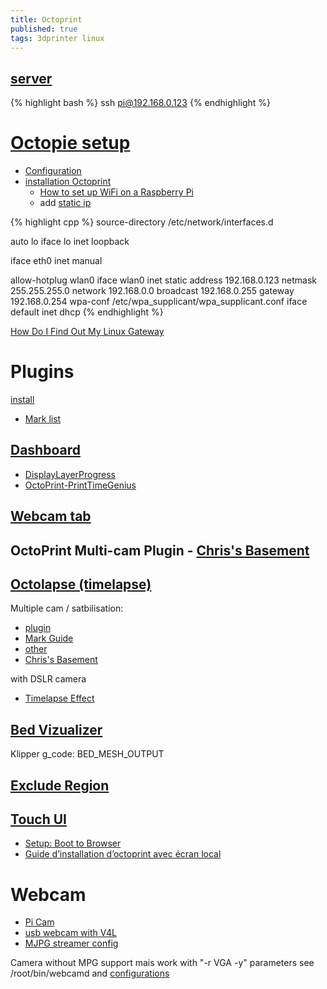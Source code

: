 ```yaml
---
title: Octoprint
published: true
tags: 3dprinter linux
---
```

## [server](http://192.168.0.123/)

{% highlight bash %}
ssh pi@192.168.0.123
{% endhighlight %}

# [Octopie setup](http://octoprint.org/)

- [Configuration](http://octoprint.org/download/)
- [installation Octoprint](http://www.dagomaniack.fr/2017/01/20/installation-doctoprint-pour-une-discoeasy-200/)
	-  [How to set up WiFi on a Raspberry Pi](https://www.maketecheasier.com/setup-wifi-on-raspberry-pi/)
	- add [static ip](https://serverfault.com/questions/335994/creating-a-static-ip-with-wlan0#335997)
    
{% highlight cpp %}
source-directory /etc/network/interfaces.d

auto lo
iface lo inet loopback

iface eth0 inet manual

allow-hotplug wlan0
iface wlan0 inet static
  address 192.168.0.123
  netmask 255.255.255.0
  network 192.168.0.0
  broadcast 192.168.0.255
  gateway 192.168.0.254
  wpa-conf /etc/wpa_supplicant/wpa_supplicant.conf
iface default inet dhcp
{% endhighlight %}

[How Do I Find Out My Linux Gateway](https://www.cyberciti.biz/faq/how-to-find-gateway-ip-address/)

# Plugins

[install](http://plugins.octoprint.org/help/installation/)
- [Mark list](https://www.youtube.com/watch?v=Zq1sFBgxy8o)

## [Dashboard](https://plugins.octoprint.org/plugins/dashboard/)
- [DisplayLayerProgress](https://plugins.octoprint.org/plugins/DisplayLayerProgress/)
- [OctoPrint-PrintTimeGenius](https://plugins.octoprint.org/plugins/PrintTimeGenius/)

## [Webcam tab](https://plugins.octoprint.org/plugins/webcamtab/)

## OctoPrint Multi-cam Plugin - [Chris's Basement](https://www.youtube.com/watch?v=FzpBgEG_ksw)

## [Octolapse (timelapse)](https://formerlurker.github.io/Octolapse/)
Multiple cam / satbilisation:
- [plugin](https://plugins.octoprint.org/plugins/octolapse/)
- [Mark Guide](https://www.youtube.com/watch?v=CjOIxKxb3h8)
- [other](https://www.youtube.com/watch?v=mXv3rw1-058)
- [Chris's Basement](https://www.youtube.com/watch?v=BhiJua0q2Cs)

with DSLR camera
- [Timelapse Effect](https://www.youtube.com/watch?v=Is10iN43UjI)

## [Bed Vizualizer](https://plugins.octoprint.org/plugins/bedlevelvisualizer/)

Klipper g_code: BED_MESH_OUTPUT

## [Exclude Region](https://discourse.octoprint.org/t/exclude-region-plugin-is-one-of-the-best-ever/2742)

## [Touch UI]()
- [Setup: Boot to Browser](https://github.com/BillyBlaze/OctoPrint-TouchUI/wiki/Setup:-Boot-to-Browser)
- [Guide d’installation d’octoprint avec écran local](http://doc.3dmodularsystems.com/guide-dinstallation-doctoprint-ecran-local/)

# Webcam

- [Pi Cam](https://www.pihomeserver.fr/en/2014/01/09/raspberry-pi-home-server-installer-facilement-la-camera-raspberry-pi/)
- [usb webcam with V4L](http://www.pobot.org/Vision-par-webcam-avec-une.html?lang=fr)
- [MJPG streamer config](https://github.com/foosel/OctoPrint/wiki/Webcams-known-to-work)

Camera without MPG support mais work with "-r VGA -y" parameters
see /root/bin/webcamd and [configurations](https://github.com/foosel/OctoPrint/wiki/MJPG-Streamer-configuration)
